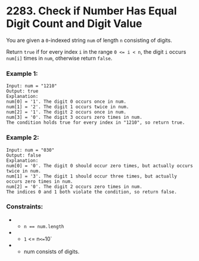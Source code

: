 # 2283. Check if Number Has Equal Digit Count and Digit Value

You are given a `0`-indexed string `num` of length `n` consisting of digits.

Return `true` if for every index `i` in the range `0 <= i < n`, the digit `i` occurs `num[i]` times in `num`, otherwise return `false`.

### Example 1:

```
Input: num = "1210"
Output: true
Explanation:
num[0] = '1'. The digit 0 occurs once in num.
num[1] = '2'. The digit 1 occurs twice in num.
num[2] = '1'. The digit 2 occurs once in num.
num[3] = '0'. The digit 3 occurs zero times in num.
The condition holds true for every index in "1210", so return true.
```

### Example 2:

```
Input: num = "030"
Output: false
Explanation:
num[0] = '0'. The digit 0 should occur zero times, but actually occurs twice in num.
num[1] = '3'. The digit 1 should occur three times, but actually occurs zero times in num.
num[2] = '0'. The digit 2 occurs zero times in num.
The indices 0 and 1 both violate the condition, so return false.
```

### Constraints:

- - `n == num.length`
- - `1` <= n` <= `10`
- - num consists of digits.
